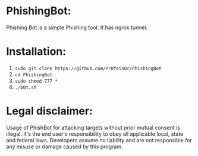 # PhishingBot:
Phishing Bot is a simple Phishing tool. It has ngrok tunnel.

# Installation:
1. `sudo git clone https://github.com/Pr0fe5s0r/PhishingBot`
2.  `cd PhishingBot`
3.  `sudo chmod 777 *`
4.  `./b0t.sh`

# Legal disclaimer:
Usage of PhishBot for attacking targets without prior mutual consent is illegal. It's the end user's responsibility to obey all applicable local, state and federal laws. Developers assume no liability and are not responsible for any misuse or damage caused by this program.
